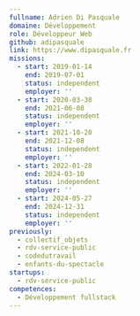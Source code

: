```yaml
---
fullname: Adrien Di Pasquale
domaine: Développement
role: Développeur Web
github: adipasquale
link: https://www.dipasquale.fr
missions:
  - start: 2019-01-14
    end: 2019-07-01
    status: independent
    employer: ''
  - start: 2020-03-30
    end: 2021-06-08
    status: independent
    employer: ''
  - start: 2021-10-20
    end: 2021-12-08
    status: independent
    employer: ''
  - start: 2022-01-28
    end: 2024-03-10
    status: independent
    employer: ''
  - start: 2024-05-27
    end: 2024-12-31
    status: independent
    employer: ''
previously:
  - collectif_objets
  - rdv-service-public
  - codedutravail
  - enfants-du-spectacle
startups:
  - rdv-service-public
competences:
  - Développement fullstack
---
```


